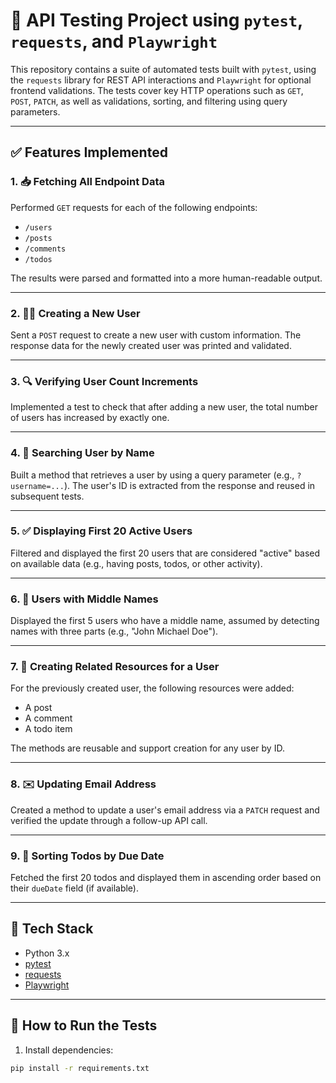 # 🧪 API Testing Project using `pytest`, `requests`, and `Playwright`

This repository contains a suite of automated tests built with `pytest`, using the `requests` library for REST API interactions and `Playwright` for optional frontend validations. The tests cover key HTTP operations such as `GET`, `POST`, `PATCH`, as well as validations, sorting, and filtering using query parameters.

---

## ✅ Features Implemented

### 1. 📥 Fetching All Endpoint Data
Performed `GET` requests for each of the following endpoints:
- `/users`
- `/posts`
- `/comments`
- `/todos`

The results were parsed and formatted into a more human-readable output.

---

### 2. 🧑‍💻 Creating a New User
Sent a `POST` request to create a new user with custom information. The response data for the newly created user was printed and validated.

---

### 3. 🔍 Verifying User Count Increments
Implemented a test to check that after adding a new user, the total number of users has increased by exactly one.

---

### 4. 🧾 Searching User by Name
Built a method that retrieves a user by using a query parameter (e.g., `?username=...`). The user's ID is extracted from the response and reused in subsequent tests.

---

### 5. ✅ Displaying First 20 Active Users
Filtered and displayed the first 20 users that are considered "active" based on available data (e.g., having posts, todos, or other activity).

---

### 6. 📛 Users with Middle Names
Displayed the first 5 users who have a middle name, assumed by detecting names with three parts (e.g., "John Michael Doe").

---

### 7. 📝 Creating Related Resources for a User
For the previously created user, the following resources were added:
- A post
- A comment
- A todo item

The methods are reusable and support creation for any user by ID.

---

### 8. ✉️ Updating Email Address
Created a method to update a user's email address via a `PATCH` request and verified the update through a follow-up API call.

---

### 9. 📆 Sorting Todos by Due Date
Fetched the first 20 todos and displayed them in ascending order based on their `dueDate` field (if available).

---

## 🧰 Tech Stack

- Python 3.x
- [pytest](https://docs.pytest.org/)
- [requests](https://docs.python-requests.org/)
- [Playwright](https://playwright.dev/python/)

---

## 🏁 How to Run the Tests

1. Install dependencies:

```bash
pip install -r requirements.txt
